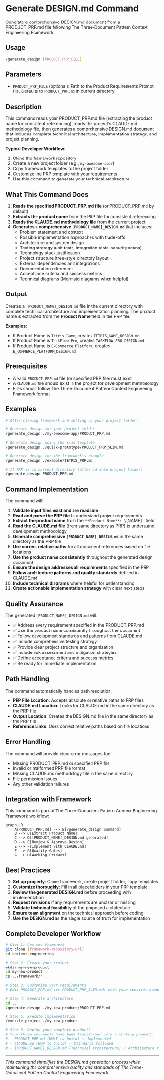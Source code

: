 # Generate DESIGN.md Command

Generate a comprehensive DESIGN.md document from a PRODUCT_PRP.md file following The Three-Document Pattern Context Engineering Framework.

## Usage

```bash
/generate_design [PRODUCT_PRP_FILE]
```

## Parameters

- `PRODUCT_PRP_FILE` (optional): Path to the Product Requirements Prompt file. Defaults to `PRODUCT_PRP.md` in current directory.

## Description

This command reads your PRODUCT_PRP.md file (extracting the product name for consistent referencing), reads the project's CLAUDE.md methodology file, then generates a comprehensive DESIGN.md document that includes complete technical architecture, implementation strategy, and project planning.

**Typical Developer Workflow:**
1. Clone the framework repository
2. Create a new project folder (e.g., `my-awesome-app/`)
3. Copy framework templates to the project folder
4. Customize the PRP template with your requirements
5. Use this command to generate your technical architecture

## What This Command Does

1. **Reads the specified PRODUCT_PRP.md file** (or PRODUCT_PRP.md by default)
2. **Extracts the product name** from the PRP file for consistent referencing
3. **Reads the CLAUDE.md methodology file** from the current project
4. **Generates a comprehensive `[PRODUCT_NAME]_DESIGN.md`** that includes:
   - Problem statement and context
   - Possible implementation approaches with trade-offs
   - Architecture and system design
   - Testing strategy (unit tests, integration tests, security scans)
   - Technology stack justification
   - Project structure (tree-style directory layout)
   - External dependencies and integrations
   - Documentation references
   - Acceptance criteria and success metrics
   - Technical diagrams (Mermaid diagrams when helpful)

## Output

Creates a `[PRODUCT_NAME]_DESIGN.md` file in the current directory with complete technical architecture and implementation planning. The product name is extracted from the **Product Name** field in the PRP file.

**Examples:**
- If Product Name is `Tetris Game`, creates `TETRIS_GAME_DESIGN.md`
- If Product Name is `TaskFlow Pro`, creates `TASKFLOW_PRO_DESIGN.md`
- If Product Name is `E-Commerce Platform`, creates `E_COMMERCE_PLATFORM_DESIGN.md`

## Prerequisites

- A valid `PRODUCT_PRP.md` file (or specified PRP file) must exist
- A `CLAUDE.md` file should exist in the project for development methodology
- Files should follow The Three-Document Pattern Context Engineering Framework format

## Examples

```bash
# After cloning framework and setting up your project folder:

# Generate design for your project folder
/generate_design ./my-awesome-app/PRODUCT_PRP.md

# Generate design using the slim template
/generate_design ./quick-prototype/PRODUCT_PRP_SLIM.md

# Generate design for the framework's example
/generate_design ./example/TETRIS_PRP.md

# If PRP is in current directory (after cd into project folder)
/generate_design PRODUCT_PRP.md
```

## Command Implementation

The command will:

1. **Validate input files exist and are readable**
2. **Read and parse the PRP file** to understand project requirements
3. **Extract the product name** from the `**Product Name**: \`[NAME]\`` field
4. **Read the CLAUDE.md file** (from same directory as PRP) to understand development methodology
5. **Generate comprehensive `[PRODUCT_NAME]_DESIGN.md`** in the same directory as the PRP file
6. **Use correct relative paths** for all document references based on file locations
7. **Use the product name consistently** throughout the generated design document
8. **Ensure the design addresses all requirements** specified in the PRP
9. **Follow architecture patterns and quality standards** defined in CLAUDE.md
10. **Include technical diagrams** where helpful for understanding
11. **Create actionable implementation strategy** with clear next steps

## Quality Assurance

The generated `[PRODUCT_NAME]_DESIGN.md` will:
- ✅ Address every requirement specified in the PRODUCT_PRP.md
- ✅ Use the product name consistently throughout the document
- ✅ Follow development standards and patterns from CLAUDE.md
- ✅ Include comprehensive testing strategy
- ✅ Provide clear project structure and organization
- ✅ Include risk assessment and mitigation strategies
- ✅ Define acceptance criteria and success metrics
- ✅ Be ready for immediate implementation

## Path Handling

The command automatically handles path resolution:
- **PRP File Location**: Accepts absolute or relative paths to PRP files
- **CLAUDE.md Location**: Looks for CLAUDE.md in the same directory as the PRP file
- **Output Location**: Creates the DESIGN.md file in the same directory as the PRP file
- **Reference Links**: Uses correct relative paths based on file locations

## Error Handling

The command will provide clear error messages for:
- Missing PRODUCT_PRP.md or specified PRP file
- Invalid or malformed PRP file format
- Missing CLAUDE.md methodology file in the same directory
- File permission issues
- Any other validation failures

## Integration with Framework

This command is part of The Three-Document Pattern Context Engineering Framework workflow:

```mermaid
graph LR
    A[PRODUCT_PRP.md] --> B[/generate_design command]
    B --> C[Extract Product Name]
    C --> D[[PRODUCT_NAME]_DESIGN.md generated]
    D --> E[Review & Approve Design]
    E --> F[Implement with CLAUDE.md]
    F --> G[Quality Gates]
    G --> H[Working Product]
```

## Best Practices

1. **Set up properly**: Clone framework, create project folder, copy templates
2. **Customize thoroughly**: Fill in all placeholders in your PRP template
3. **Review the generated DESIGN.md** before proceeding with implementation
4. **Request revisions** if any requirements are unclear or missing
5. **Validate technical feasibility** of the proposed architecture
6. **Ensure team alignment** on the technical approach before coding
7. **Use the DESIGN.md** as the single source of truth for implementation

## Complete Developer Workflow

```bash
# Step 1: Get the framework
git clone [framework-repository-url]
cd context-engineering

# Step 2: Create your project
mkdir my-new-product
cd my-new-product
cp ../framework/* .

# Step 3: Customize your requirements
# Edit PRODUCT_PRP.md (or PRODUCT_PRP_SLIM.md) with your specific needs

# Step 4: Generate architecture
cd ..
/generate_design ./my-new-product/PRODUCT_PRP.md

# Step 5: Execute implementation
/execute_project ./my-new-product

# Step 6: Deploy your complete product!
# Your three documents have been transformed into a working product:
# - PRODUCT_PRP.md (WHAT to build) ✅ Implemented
# - CLAUDE.md (HOW to build) ✅ Standards followed
# - [PRODUCT_NAME]_DESIGN.md (Technical architecture) ✅ Architecture realized
```

---

*This command simplifies the DESIGN.md generation process while maintaining the comprehensive quality and standards of The Three-Document Pattern Context Engineering Framework.*